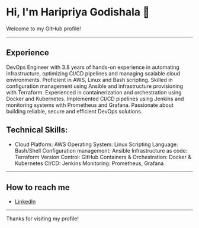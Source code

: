 # Hi, I'm Haripriya Godishala 👋

Welcome to my GitHub profile!

---

## Experience
DevOps Engineer with 3.8 years of hands-on experience in automating infrastructure, optimizing CI/CD pipelines and managing scalable cloud environments. Proficient in AWS, Linux and Bash scripting. Skilled in configuration management using Ansible and infrastructure provisioning with Terraform. Experienced in containerization and orchestration using Docker and Kubernetes. Implemented CI/CD pipelines using Jenkins and monitoring systems with Prometheus and Grafana. Passionate about building reliable, secure and efficient DevOps solutions.

## Technical Skills:
* Cloud Platform: AWS
Operating System: Linux
Scripting Language: Bash/Shell
Configuration management: Ansible
Infrastructure as code: Terraform
Version Control: GitHub
Containers & Orchestration: Docker & Kubernetes
CI/CD: Jenkins
Monitoring: Prometheus, Grafana

---

## How to reach me
- [LinkedIn](https://linkedin.com/in/haripriyagodishala)

---

Thanks for visiting my profile!